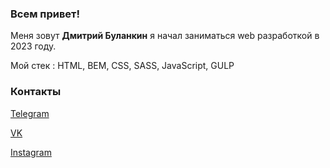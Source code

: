### Всем привет!

Меня зовут **Дмитрий Буланкин** я начал заниматься web разработкой в 2023 году.

Мой стек : HTML, BEM, CSS, SASS, JavaScript, GULP

### Контакты

[Telegram](https://t.me/SWED_DIMA)

[VK](https://vk.com/dimaswed)

[Instagram](https://www.instagram.com/dima.swed/)
